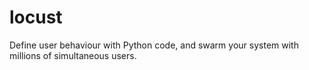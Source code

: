 # locust
Define user behaviour with Python code, and swarm your system with millions of simultaneous users.
